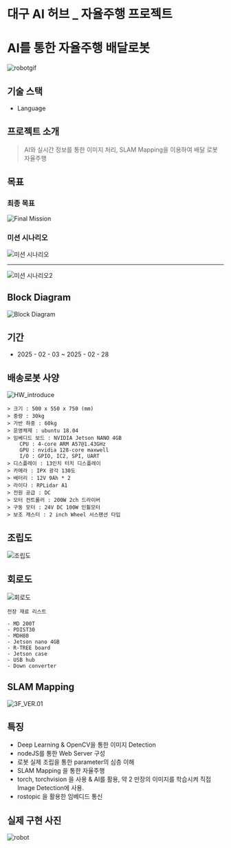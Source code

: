 # 대구 AI 허브 _ 자율주행 프로젝트

# AI를 통한 자율주행 배달로봇

![robotgif](images/robot_working.gif)
## 기술 스택

- Language

## 프로젝트 소개
> AI와 실시간 정보를 통한 이미지 처리, SLAM Mapping을 이용하여 배달 로봇 자율주행

## 목표

### 최종 목표

![Final Mission](images/Misson_Final_Event.png)

### 미션 시나리오

![미션 시나리오](images/Mission_Senario.png)

---

![미션 시나리오2](images/Mission_Senario2.png)

## Block Diagram

![Block Diagram](images/Block_Diagram.png)

## 기간

- 2025 - 02 - 03 ~ 2025 - 02 - 28


## 배송로봇 사양
![HW_introduce](images/HW_introduce.png)
```
> 크기 : 500 x 550 x 750 (mm)
> 중량 : 30kg
> 가반 하중 : 60kg
> 운영체제 : ubuntu 18.04
> 임베디드 보드 : NVIDIA Jetson NANO 4GB
	CPU : 4-core ARM A57@1.43GHz
	GPU : nvidia 128-core maxwell
	I/O : GPIO, IC2, SPI, UART
> 디스플레이 : 13인치 터치 디스플레이
> 카메라 : IPX 광각 130도
> 배터리 : 12V 9Ah * 2
> 라이다 : RPLidar A1
> 전원 공급 : DC
> 모터 컨트롤러 : 200W 2ch 드라이버
> 구동 모터 : 24V DC 100W 인휠모터
> 보조 캐스터 : 2 inch Wheel 서스팬션 타입
```

## 조립도
![조립도](조립도,png)

## 회로도


![회로도](images/회로도.png)
```
전장 재료 리스트

- MD 200T
- PDIST30
- MDH80
- Jetson nano 4GB
- R-TREE board
- Jetson case
- USB hub
- Down converter
```

## SLAM Mapping

![3F_VER.01](images/3F_VER.01.jpg)

## 특징

- Deep Learning & OpenCV을 통한 이미지 Detection
- nodeJS를 통한 Web Server 구성
- 로봇 실제 조립을 통한 parameter의 심층 이해
- SLAM Mapping 을 통한 자율주행 
- torch, torchvision 을 사용 & AI를 활용, 약 2 만장의 이미지를 학습시켜 직접 Image Detection에 사용.
- rostopic 을 활용한 임베디드 통신


## 실제 구현 사진

![robot](images/robot.jpg)
